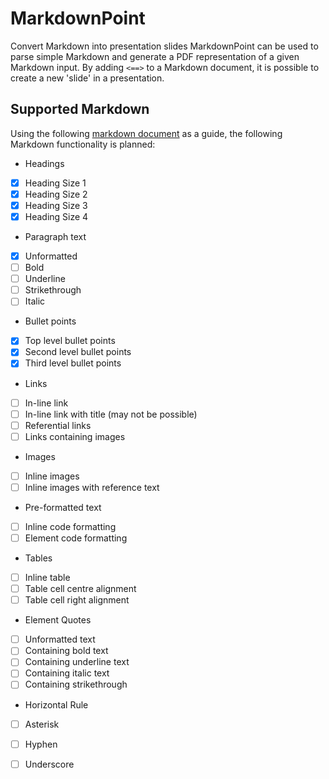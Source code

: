 # MarkdownPoint
Convert Markdown into presentation slides
MarkdownPoint can be used to parse simple Markdown and generate a PDF representation of a given Markdown input.
By adding `<==>` to a Markdown document, it is possible to create a new 'slide' in a presentation.

## Supported Markdown
Using the following [markdown document](https://github.com/adam-p/markdown-here/wiki/Markdown-Cheatsheet#links) as a guide, the following Markdown functionality is planned:

 * Headings
  * [x] Heading Size 1 
  * [x] Heading Size 2
  * [x] Heading Size 3
  * [x] Heading Size 4
 * Paragraph text
  * [x] Unformatted
  * [ ] Bold
  * [ ] Underline
  * [ ] Strikethrough
  * [ ] Italic
 * Bullet points
  * [x] Top level bullet points
  * [x] Second level bullet points
  * [x] Third level bullet points
 * Links
  * [ ] In-line link
  * [ ] In-line link with title (may not be possible)
  * [ ] Referential links
  * [ ] Links containing images
 * Images
  * [ ] Inline images
  * [ ] Inline images with reference text
 * Pre-formatted text
  * [ ] Inline code formatting
  * [ ] Element code formatting
 * Tables
  * [ ] Inline table
  * [ ] Table cell centre alignment
  * [ ] Table cell right alignment
 * Element Quotes
  * [ ] Unformatted text
  * [ ] Containing bold text
  * [ ] Containing underline text
  * [ ] Containing italic text
  * [ ] Containing strikethrough
 * Horizontal Rule
  * [ ] Asterisk
  * [ ] Hyphen
  * [ ] Underscore

 
